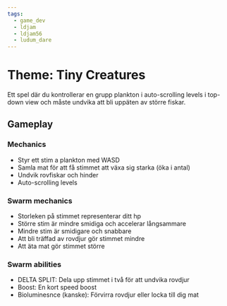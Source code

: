 ```yaml
---
tags:
  - game_dev
  - ldjam
  - ldjam56
  - ludum_dare
---
```

# Theme: Tiny Creatures

Ett spel där du kontrollerar en grupp plankton i auto-scrolling levels i top-down view och måste undvika att bli uppäten av större fiskar.
## Gameplay

### Mechanics
- Styr ett stim a plankton med WASD
- Samla mat för att få stimmet att växa sig starka (öka i antal)
- Undvik rovfiskar och hinder
- Auto-scrolling levels

### Swarm mechanics
- Storleken på stimmet representerar ditt hp
- Större stim är mindre smidiga och accelerar långsammare
- Mindre stim är smidigare och snabbare
- Att bli träffad av rovdjur gör stimmet mindre
- Att äta mat gör stimmet större

### Swarm abilities
- DELTA SPLIT: Dela upp stimmet i två för att undvika rovdjur
- Boost: En kort speed boost
- Bioluminesnce (kanske): Förvirra rovdjur eller locka till dig mat



